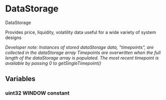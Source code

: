 

# DataStorage


DataStorage

Provides price, liquidity, volatility data useful for a wide variety of system designs

*Developer note: Instances of stored dataStorage data, &quot;timepoints&quot;, are collected in the dataStorage array
Timepoints are overwritten when the full length of the dataStorage array is populated.
The most recent timepoint is available by passing 0 to getSingleTimepoint()*



## Variables
### uint32 WINDOW constant







